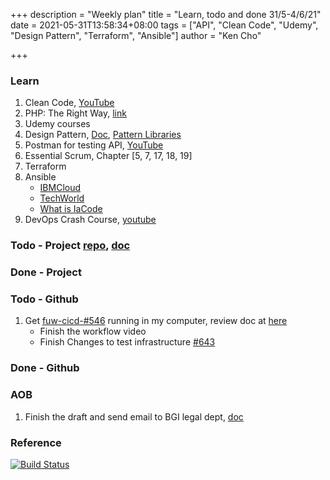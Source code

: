 +++
description = "Weekly plan"
title = "Learn, todo and done 31/5-4/6/21"
date = 2021-05-31T13:58:34+08:00
tags = ["API", "Clean Code", "Udemy", "Design Pattern", "Terraform", "Ansible"]
author = "Ken Cho"

+++  
### Learn
1. Clean Code, [YouTube](https://www.youtube.com/watch?v=7EmboKQH8lM)
2. PHP: The Right Way, [link](https://phptherightway.com/)
3. Udemy courses
4. Design Pattern, [Doc](https://designpatternsphp.readthedocs.io/en/latest/README.html), [Pattern Libraries](https://medium.com/@whatjackhasmade/pattern-libraries-abcc45c6144c)
5. Postman for testing API, [YouTube](https://www.freecodecamp.org/news/learn-how-to-use-postman-to-test-apis/)
6. Essential Scrum, Chapter [5, 7, 17, 18, 19]
7. Terraform
8. Ansible
    - [IBMCloud](https://www.youtube.com/watch?v=fHO1X93e4WA)
    - [TechWorld](https://www.youtube.com/watch?v=1id6ERvfozo)
    - [What is IaCode](https://www.youtube.com/watch?v=POPP2WTJ8es)
9. DevOps Crash Course, [youtube](https://www.youtube.com/watch?v=OXE2a8dqIAI)
### Todo - Project [repo](https://github.com/kencho51/mint_doi), [doc](https://docs.google.com/document/d/1CopK9e9QclOd91WRN1LREEBefMDb5cWoHiElj3IfKLc/edit#)

### Done - Project

### Todo - Github
1. Get [fuw-cicd-#546](https://github.com/gigascience/gigadb-website/pull/546) running in my computer, review doc at [here](https://gist.github.com/kencho51/6b5cebd15c9419484e73b2439a34f0d1)
    - Finish the workflow video
    - Finish Changes to test infrastructure [#643](https://github.com/gigascience/gigadb-website/issues/643)
### Done - Github

### AOB
1. Finish the draft and send email to BGI legal dept, [doc](https://docs.google.com/document/d/1fqRzmGwqZ17ypFSwR04vdqHAXlZSrMU072uXkcTSRBg/edit#)

### Reference


[![Build Status](https://travis-ci.com/kencho51/gigathing.svg?branch=master)](https://travis-ci.com/kencho51/gigathing)

